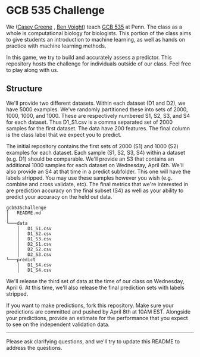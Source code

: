 # GCB 535 Challenge

We ([Casey Greene](http://www.greenelab.com/lab-members/) , [Ben Voight](http://coruscant.itmat.upenn.edu/people.html)) teach [GCB 535](http://www.med.upenn.edu/bgs/documents/GCB535.pdf) at Penn. The class as a whole is computational biology for biologists. This portion of the class aims to give students an introduction to machine learning, as well as hands on practice with machine learning methods. 

In this game, we try to build and accurately assess a predictor. This repository hosts the challenge for individuals outside of our class. Feel free to play along with us.

## Structure

We'll provide two different datasets. Within each dataset (D1 and D2), we have 5000 examples. We've randomly partitioned these into sets of 2000, 1000, 1000, and 1000. These are respectively numbered S1, S2, S3, and S4 for each dataset. Thus D1_S1.csv is a comma separated set of 2000 samples for the first dataset. The data have 200 features. The final column is the class label that we expect you to predict.

The initial repository contains the first sets of 2000 (S1) and 1000 (S2) examples for each dataset. Each sample (S1, S2, S3, S4) within a dataset (e.g. D1) should be comparable. We'll provide an S3 that contains an additional 1000 samples for each dataset on Wednesday, April 6th. We'll also provide an S4 at that time in a predict subfolder. This one will have the labels stripped. You may use these samples however you wish (e.g. combine and cross validate, etc). The final metrics that we're interested in are prediction accuracy on the final subset (S4) as well as your ability to predict your accuracy on the held out data.

```
gcb535challenge
│   README.md
│
└───data
    │   D1_S1.csv
    │   D1_S2.csv
    │   D1_S3.csv
    │   D2_S1.csv
    │   D2_S2.csv
    │   D2_S3.csv
└───predict
    │   D1_S4.csv
    │   D1_S4.csv

```

We'll release the third set of data at the time of our class on Wednesday, April 6. At this time, we'll also release the final prediction sets with labels stripped.

If you want to make predictions, fork this repository. Make sure your predictions are committed and pushed by April 8th at 10AM EST. Alongside your predictions, provide an estimate for the performance that you expect to see on the independent validation data.

----

Please ask clarifying questions, and we'll try to update this README to address the questions.
